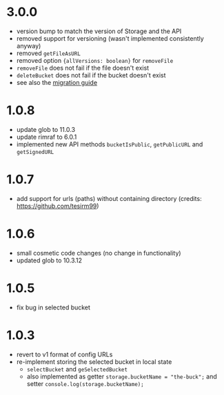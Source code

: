 # 3.0.0
- version bump to match the version of Storage and the API
- removed support for versioning (wasn't implemented consistently anyway)
- removed `getFileAsURL`
- removed option `{allVersions: boolean}` for `removeFile`
- `removeFile` does not fail if the file doesn't exist
- `deleteBucket` does not fail if the bucket doesn't exist
- see also the [migration guide](https://github.com/tweedegolf/storage-abstraction/blob/master/migration_to_api3.0.md)

# 1.0.8
- update glob to 11.0.3
- update rimraf to 6.0.1
- implemented new API methods `bucketIsPublic`, `getPublicURL` and `getSignedURL`

# 1.0.7
- add support for urls (paths) without containing directory (credits: https://github.com/tesirm99)

# 1.0.6
- small cosmetic code changes (no change in functionality)
- updated glob to 10.3.12

# 1.0.5
- fix bug in selected bucket

# 1.0.3
- revert to v1 format of config URLs
- re-implement storing the selected bucket in local state
  - `selectBucket` and `geSelectedBucket`
  - also implemented as getter
    `storage.bucketName = "the-buck";` and setter `console.log(storage.bucketName);`
